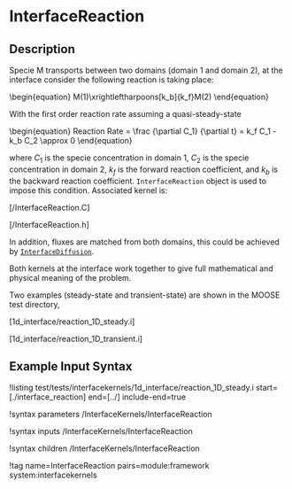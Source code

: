 # InterfaceReaction

## Description

Specie M transports between two domains (domain 1 and domain 2), at the interface consider the following reaction is taking place:

\begin{equation}
M(1)\xrightleftharpoons[k_b]{k_f}M(2)
\end{equation}

With the first order reaction rate assuming a quasi-steady-state

\begin{equation}
Reaction Rate = \frac {\partial C_1} {\partial t} = k_f C_1 - k_b C_2 \approx 0
\end{equation}

where $C_1$ is the specie concentration in domain 1, $C_2$ is the specie concentration in domain 2, $k_f$ is the forward reaction coefficient, and $k_b$ is the backward reaction coefficient. `InterfaceReaction` object is used to impose this condition. Associated kernel is:

[/InterfaceReaction.C]

[/InterfaceReaction.h]

In addition, fluxes are matched from both domains, this could be achieved by  [`InterfaceDiffusion`](/InterfaceKernels/index.md). 

Both kernels at the interface work together to give full mathematical and physical meaning of the problem.

Two examples (steady-state and transient-state) are shown in the MOOSE test directory, 

[1d_interface/reaction_1D_steady.i]

[1d_interface/reaction_1D_transient.i]


## Example Input Syntax

!listing test/tests/interfacekernels/1d_interface/reaction_1D_steady.i start=[./interface_reaction] end=[../] include-end=true

!syntax parameters /InterfaceKernels/InterfaceReaction

!syntax inputs /InterfaceKernels/InterfaceReaction

!syntax children /InterfaceKernels/InterfaceReaction

!tag name=InterfaceReaction pairs=module:framework system:interfacekernels
